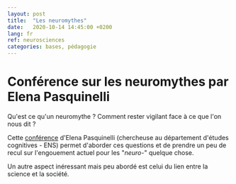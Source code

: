 ```yaml
---
layout: post
title:  "Les neuromythes"
date:   2020-10-14 14:45:00 +0200
lang: fr
ref: neurosciences
categories: bases, pédagogie
---
```


Conférence sur les neuromythes par Elena Pasquinelli
====================================================
Qu'est ce qu'un neuromythe ? Comment rester vigilant face à ce que l'on nous dit ? 

Cette [conférence](https://www.youtube.com/watch?v=i3-O2ImT3-g "conférence sur les neuromythes") d'Elena Pasquinelli (chercheuse au département d'études cognitives - ENS) permet d'aborder ces questions et de prendre un peu de recul sur l'engouement actuel pour les "_neuro-_" quelque chose.

Un autre aspect inéressant mais peu abordé est celui du lien entre la science et la société.
